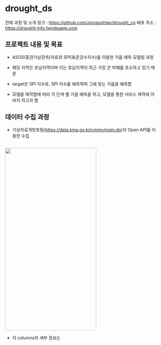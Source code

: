 # drought_ds
<p align="justify">
</p>

전체 과정 및 소개 링크 : https://github.com/JongjunHan/drought_cp
배포 주소 : https://drought-info.herokuapp.com

## 프로젝트 내용 및 목표

- ASOS(종관기상관측)자료와 SPI(표준강수지수)를 이용한 가뭄 예측 모델링 과정

- 해당 지역은 호남지역이며 이는 호남지역이 최근 가장 큰 피해를 호소하고 있기 때문

- target은 SPI 지수로, SPI 지수를 예측하여 그에 맞는 가뭄을 예측함

- 모델을 제작함에 따라 각 단계 별 가뭄 예측을 하고, 모델을 통한 서비스 제작에 이바지 하고자 함

## 데이터 수집 과정

- 기상자료개방포털(https://data.kma.go.kr/cmmn/main.do)의 Open API를 이용한 수집

<p align="left">
  <br>
  <img src="./imgaes/columns.png" width="300" height="600">
  <br>
</p>

- 각 columns의 세부 정보는 
